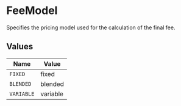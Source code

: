 # FeeModel

Specifies the pricing model used for the calculation of the final fee.


## Values

| Name       | Value      |
| ---------- | ---------- |
| `FIXED`    | fixed      |
| `BLENDED`  | blended    |
| `VARIABLE` | variable   |
